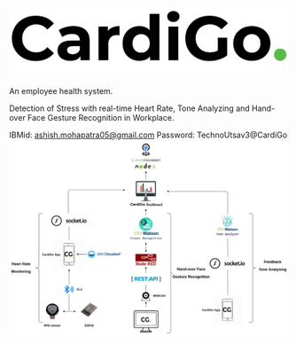 ![alt text](https://github.com/amgugu111/CardiGo/blob/master/cardigo/assets/cardigo_logo.png?raw=true)

An employee health system.

Detection of Stress with real-time Heart Rate, Tone Analyzing and Hand-over Face Gesture Recognition in Workplace.

IBMid: ashish.mohapatra05@gmail.com
Password: TechnoUtsav3@CardiGo
![alt text](https://github.com/amgugu111/CardiGo/blob/master/Images/CardigoFlow.jpg?raw=true)
